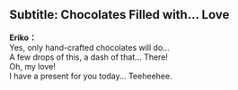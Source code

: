 # 

  
## Subtitle: Chocolates Filled with... Love
  
**Eriko：**  
Yes, only hand-crafted chocolates will do...  
A few drops of this, a dash of that... There!  
 Oh, my love!  
I have a present for you today... Teeheehee.  
